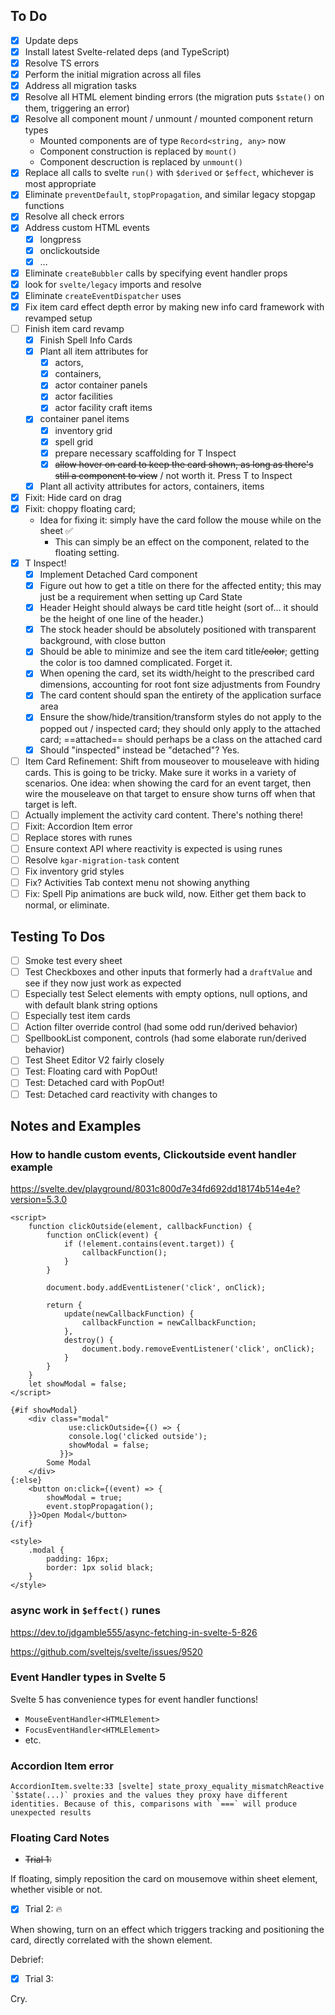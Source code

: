 ## To Do

- [x] Update deps
- [x] Install latest Svelte-related deps (and TypeScript)
- [x] Resolve TS errors
- [x] Perform the initial migration across all files
- [x] Address all migration tasks
- [x] Resolve all HTML element binding errors (the migration puts `$state()` on them, triggering an error)
- [x] Resolve all component mount / unmount / mounted component return types
  - Mounted components are of type `Record<string, any>` now
  - Component construction is replaced by `mount()`
  - Component descruction is replaced by `unmount()`
- [x] Replace all calls to svelte `run()` with `$derived` or `$effect`, whichever is most appropriate
- [x] Eliminate `preventDefault`, `stopPropagation`, and similar legacy stopgap functions
- [x] Resolve all check errors
- [x] Address custom HTML events
  - [x] longpress
  - [x] onclickoutside
  - [x] ...
- [x] Eliminate `createBubbler` calls by specifying event handler props
- [x] look for `svelte/legacy` imports and resolve
- [x] Eliminate `createEventDispatcher` uses
- [x] Fix item card effect depth error by making new info card framework with revamped setup
- [ ] Finish item card revamp
  - [x] Finish Spell Info Cards
  - [x] Plant all item attributes for
    - [x] actors,
    - [x] containers,
    - [x] actor container panels
    - [x] actor facilities
    - [x] actor facility craft items
  - [x] container panel items
    - [x] inventory grid
    - [x] spell grid
    - [x] prepare necessary scaffolding for T Inspect
    - [x] ~~allow hover on card to keep the card shown, as long as there's still a component to view~~ / not worth it. Press T to Inspect
  - [x] Plant all activity attributes for actors, containers, items
- [x] Fixit: Hide card on drag
- [x] Fixit: choppy floating card;
  - Idea for fixing it: simply have the card follow the mouse while on the sheet ✅
    - This can simply be an effect on the component, related to the floating setting.
- [x] T Inspect!
  - [x] Implement Detached Card component
  - [x] Figure out how to get a title on there for the affected entity; this may just be a requirement when setting up Card State
  - [x] Header Height should always be card title height (sort of... it should be the height of one line of the header.)
  - [x] The stock header should be absolutely positioned with transparent background, with close button
  - [x] Should be able to minimize and see the item card title~~/color~~; getting the color is too damned complicated. Forget it.
  - [x] When opening the card, set its width/height to the prescribed card dimensions, accounting for root font size adjustments from Foundry
  - [x] The card content should span the entirety of the application surface area
  - [x] Ensure the show/hide/transition/transform styles do not apply to the popped out / inspected card; they should only apply to the attached card; ==attached== should perhaps be a class on the attached card
  - [x] Should "inspected" instead be "detached"? Yes.
- [ ] Item Card Refinement: Shift from mouseover to mouseleave with hiding cards. This is going to be tricky. Make sure it works in a variety of scenarios. One idea: when showing the card for an event target, then wire the mouseleave on that target to ensure show turns off when that target is left.
- [ ] Actually implement the activity card content. There's nothing there!
- [ ] Fixit: Accordion Item error
- [ ] Replace stores with runes
- [ ] Ensure context API where reactivity is expected is using runes
- [ ] Resolve `kgar-migration-task` content
- [ ] Fix inventory grid styles
- [ ] Fix? Activities Tab context menu not showing anything
- [ ] Fix: Spell Pip animations are buck wild, now. Either get them back to normal, or eliminate.

## Testing To Dos

- [ ] Smoke test every sheet
- [ ] Test Checkboxes and other inputs that formerly had a `draftValue` and see if they now just work as expected
- [ ] Especially test Select elements with empty options, null options, and with default blank string options
- [ ] Especially test item cards
- [ ] Action filter override control (had some odd run/derived behavior)
- [ ] SpellbookList component, controls (had some elaborate run/derived behavior)
- [ ] Test Sheet Editor V2 fairly closely
- [ ] Test: Floating card with PopOut!
- [ ] Test: Detached card with PopOut!
- [ ] Test: Detached card reactivity with changes to

## Notes and Examples

### How to handle custom events, Clickoutside event handler example

https://svelte.dev/playground/8031c800d7e34fd692dd18174b514e4e?version=5.3.0

```svelte
<script>
	function clickOutside(element, callbackFunction) {
		function onClick(event) {
			if (!element.contains(event.target)) {
				callbackFunction();
			}
		}

		document.body.addEventListener('click', onClick);

		return {
			update(newCallbackFunction) {
				callbackFunction = newCallbackFunction;
			},
			destroy() {
				document.body.removeEventListener('click', onClick);
			}
		}
	}
	let showModal = false;
</script>

{#if showModal}
	<div class="modal"
			 use:clickOutside={() => {
		     console.log('clicked outside');
		     showModal = false;
		   }}>
		Some Modal
	</div>
{:else}
	<button on:click={(event) => {
		showModal = true;
		event.stopPropagation();
	}}>Open Modal</button>
{/if}

<style>
	.modal {
		padding: 16px;
		border: 1px solid black;
	}
</style>
```

### async work in `$effect()` runes

https://dev.to/jdgamble555/async-fetching-in-svelte-5-826

https://github.com/sveltejs/svelte/issues/9520

### Event Handler types in Svelte 5

Svelte 5 has convenience types for event handler functions!

- `MouseEventHandler<HTMLElement>`
- `FocusEventHandler<HTMLElement>`
- etc.

### Accordion Item error

```
AccordionItem.svelte:33 [svelte] state_proxy_equality_mismatchReactive `$state(...)` proxies and the values they proxy have different identities. Because of this, comparisons with `===` will produce unexpected results
```

### Floating Card Notes

- ~~Trial 1:~~

If floating, simply reposition the card on mousemove within sheet element, whether visible or not.

- [x] Trial 2: 🔥

When showing, turn on an effect which triggers tracking and positioning the card, directly correlated with the shown element.

Debrief:

- [x] Trial 3:

Cry.
